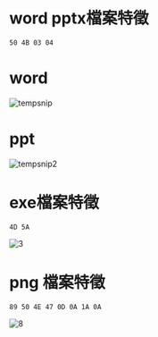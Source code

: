 # word pptx檔案特徵
```
50 4B 03 04
```
# word
![tempsnip](https://user-images.githubusercontent.com/90738394/137103603-b39459aa-92bf-42db-a974-a4d918509e8c.png)
# ppt
![tempsnip2](https://user-images.githubusercontent.com/90738394/137103678-0e27f230-f06e-46f4-b5f9-3660e88610aa.png)
# exe檔案特徵
```
4D 5A
```
![3](https://user-images.githubusercontent.com/90738394/137104212-b14bde71-02bc-4f49-afcb-b25d36fea983.png)
# png 檔案特徵
```
89 50 4E 47 0D 0A 1A 0A
```

![8](https://user-images.githubusercontent.com/90738394/137107098-52175c7a-a481-4a17-92f1-b04b94c6903b.png)

